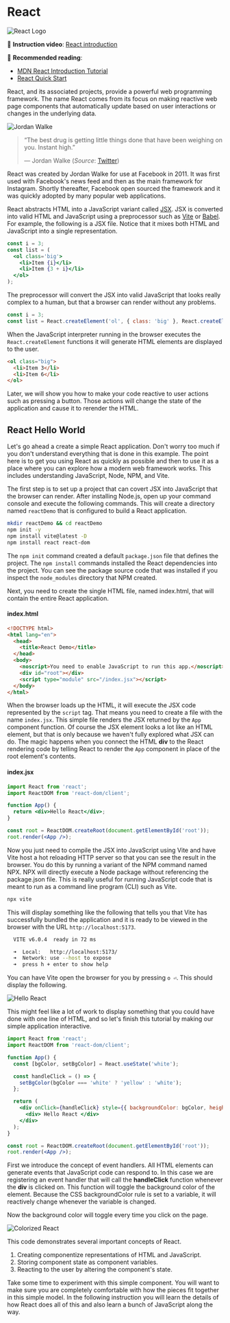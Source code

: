 # React

![React Logo](reactLogo.png)

🎥 **Instruction video**: [React introduction](https://youtu.be/R2I89JGr2TM)

📖 **Recommended reading**:

- [MDN React Introduction Tutorial](https://developer.mozilla.org/en-US/docs/Learn/Tools_and_testing/Client-side_JavaScript_frameworks/React_getting_started)
- [React Quick Start](https://react.dev/learn#components)

React, and its associated projects, provide a powerful web programming framework. The name React comes from its focus on making reactive web page components that automatically update based on user interactions or changes in the underlying data.

![Jordan Walke](jordanWalke.jpg)

> “The best drug is getting little things done that have been weighing on you. Instant high.”
>
> — Jordan Walke (_Source_: [Twitter](https://twitter.com/jordwalke/status/1554625863089418243?cxt=HHwWhsCjgYv_kZMrAAAA))

React was created by Jordan Walke for use at Facebook in 2011. It was first used with Facebook's news feed and then as the main framework for Instagram. Shortly thereafter, Facebook open sourced the framework and it was quickly adopted by many popular web applications.

React abstracts HTML into a JavaScript variant called [JSX](https://reactjs.org/docs/introducing-jsx.html). JSX is converted into valid HTML and JavaScript using a preprocessor such as [Vite](https://vite.dev/) or [Babel](https://babeljs.io/). For example, the following is a JSX file. Notice that it mixes both HTML and JavaScript into a single representation.

```jsx
const i = 3;
const list = (
  <ol class='big'>
    <li>Item {i}</li>
    <li>Item {3 + i}</li>
  </ol>
);
```

The preprocessor will convert the JSX into valid JavaScript that looks really complex to a human, but that a browser can render without any problems.

```js
const i = 3;
const list = React.createElement('ol', { class: 'big' }, React.createElement('li', null, 'Item ', i), React.createElement('li', null, 'Item ', 3 + i));
```

When the JavaScript interpreter running in the browser executes the `React.createElement` functions it will generate HTML elements are displayed to the user.

```html
<ol class="big">
  <li>Item 3</li>
  <li>Item 6</li>
</ol>
```

Later, we will show you how to make your code reactive to user actions such as pressing a button. Those actions will change the state of the application and cause it to rerender the HTML.

## React Hello World

Let's go ahead a create a simple React application. Don't worry too much if you don't understand everything that is done in this example. The point here is to get you using React as quickly as possible and then to use it as a place where you can explore how a modern web framework works. This includes understanding JavaScript, Node, NPM, and Vite.

The first step is to set up a project that can covert JSX into JavaScript that the browser can render. After installing Node.js, open up your command console and execute the following commands. This will create a directory named `reactDemo` that is configured to build a React application.

```sh
mkdir reactDemo && cd reactDemo
npm init -y
npm install vite@latest -D
npm install react react-dom
```

The `npm init` command created a default `package.json` file that defines the project. The `npm install` commands installed the React dependencies into the project. You can see the package source code that was installed if you inspect the `node_modules` directory that NPM created.

Next, you need to create the single HTML file, named index.html, that will contain the entire React application.

#### index.html

```html
<!DOCTYPE html>
<html lang="en">
  <head>
    <title>React Demo</title>
  </head>
  <body>
    <noscript>You need to enable JavaScript to run this app.</noscript>
    <div id="root"></div>
    <script type="module" src="/index.jsx"></script>
  </body>
</html>
```

When the browser loads up the HTML, it will execute the JSX code represented by the `script` tag. That means you need to create a file with the name `index.jsx`. This simple file renders the JSX returned by the `App` component function. Of course the JSX element looks a lot like an HTML element, but that is only because we haven't fully explored what JSX can do. The magic happens when you connect the HTML **div** to the React rendering code by telling React to render the `App` component in place of the root element's contents.

#### index.jsx

```jsx
import React from 'react';
import ReactDOM from 'react-dom/client';

function App() {
  return <div>Hello React</div>;
}

const root = ReactDOM.createRoot(document.getElementById('root'));
root.render(<App />);
```

Now you just need to compile the JSX into JavaScript using Vite and have Vite host a hot reloading HTTP server so that you can see the result in the browser. You do this by running a variant of the NPM command named NPX. NPX will directly execute a Node package without referencing the package.json file. This is really useful for running JavaScript code that is meant to run as a command line program (CLI) such as Vite.

```sh
npx vite
```

This will display something like the following that tells you that Vite has successfully bundled the application and it is ready to be viewed in the browser with the URL `http://localhost:5173`.

```sh
  VITE v6.0.4  ready in 72 ms

  ➜  Local:   http://localhost:5173/
  ➜  Network: use --host to expose
  ➜  press h + enter to show help
```

You can have Vite open the browser for you by pressing `o ⏎`. This should display the following.

![Hello React](helloReact.png)

This might feel like a lot of work to display something that you could have done with one line of HTML, and so let's finish this tutorial by making our simple application interactive.

```jsx
import React from 'react';
import ReactDOM from 'react-dom/client';

function App() {
  const [bgColor, setBgColor] = React.useState('white');

  const handleClick = () => {
    setBgColor(bgColor === 'white' ? 'yellow' : 'white');
  };

  return (
    <div onClick={handleClick} style={{ backgroundColor: bgColor, height: '100vh', font: 'bold 20vh Arial', display: 'flex', alignItems: 'center', justifyContent: 'center' }}>
      <div> Hello React </div>
    </div>
  );
}

const root = ReactDOM.createRoot(document.getElementById('root'));
root.render(<App />);
```

First we introduce the concept of event handlers. All HTML elements can generate events that JavaScript code can respond to. In this case we are registering an event handler that will call the **handleClick** function whenever the **div** is clicked on. This function will toggle the background color of the element. Because the CSS backgroundColor rule is set to a variable, it will reactively change whenever the variable is changed.

Now the background color will toggle every time you click on the page.

![Colorized React](colorizedHelloReact.gif)

This code demonstrates several important concepts of React.

1. Creating componentize representations of HTML and JavaScript.
1. Storing component state as component variables.
1. Reacting to the user by altering the component's state.

Take some time to experiment with this simple component. You will want to make sure you are completely comfortable with how the pieces fit together in this simple model. In the following instruction you will learn the details of how React does all of this and also learn a bunch of JavaScript along the way.
